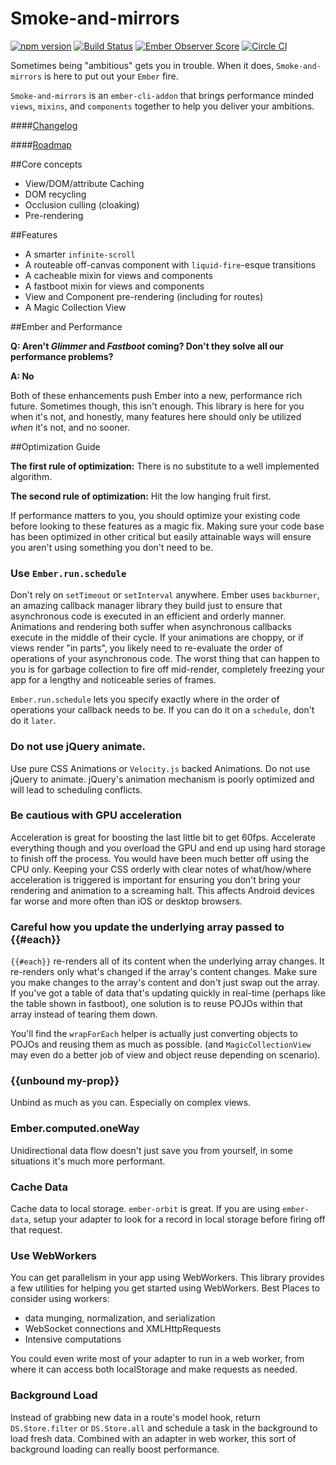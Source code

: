 Smoke-and-mirrors
=================

[![npm version](https://badge.fury.io/js/smoke-and-mirrors.svg)](http://badge.fury.io/js/smoke-and-mirrors)
[![Build Status](https://travis-ci.org/runspired/smoke-and-mirrors.svg?branch=master)](https://travis-ci.org/runspired/smoke-and-mirrors)
[![Ember Observer Score](http://emberobserver.com/badges/smoke-and-mirrors.svg)](http://emberobserver.com/addons/smoke-and-mirrors)
[![Circle CI](https://circleci.com/gh/runspired/smoke-and-mirrors/tree/master.svg?style=svg)](https://circleci.com/gh/runspired/smoke-and-mirrors/tree/master)


Sometimes being "ambitious" gets you in trouble.  When it does, `Smoke-and-mirrors` is here
to put out your `Ember` fire.

`Smoke-and-mirrors` is an `ember-cli-addon` that brings performance minded `views`, `mixins`,
and `components` together to help you deliver your ambitions.

####[Changelog](./CHANGELOG.md)

####[Roadmap](./ROADMAP.md)

##Core concepts

- View/DOM/attribute Caching
- DOM recycling
- Occlusion culling (cloaking)
- Pre-rendering

##Features
 - A smarter `infinite-scroll`
 - A routeable off-canvas component with `liquid-fire`-esque transitions
 - A cacheable mixin for views and components
 - A fastboot mixin for views and components
 - View and Component pre-rendering (including for routes)
 - A Magic Collection View

##Ember and Performance

**Q: Aren't *Glimmer* and *Fastboot* coming?  Don't they solve all our performance problems?**

**A: No**

Both of these enhancements push Ember into a new, performance rich future.  Sometimes though,
this isn't enough.  This library is here for you when it's not, and honestly, many features
here should only be utilized *when* it's not, and no sooner.

##Optimization Guide

**The first rule of optimization:** There is no substitute to a well implemented algorithm.

**The second rule of optimization:** Hit the low hanging fruit first.

If performance matters to you, you should optimize your existing code before looking to these
features as a magic fix.  Making sure your code base has been optimized in other critical but
easily attainable ways will ensure you aren't using something you don't need to be.

### Use `Ember.run.schedule`

Don't rely on `setTimeout` or `setInterval` anywhere.  Ember uses `backburner`, an amazing callback
manager library they build just to ensure that asynchronous code is executed in an efficient and orderly
manner.  Animations and rendering both suffer when asynchronous callbacks execute in the middle of
their cycle.  If your animations are choppy, or if views render "in parts", you likely need to
re-evaluate the order of operations of your asynchronous code.  The worst thing that can happen to
you is for garbage collection to fire off mid-render, completely freezing your app for a lengthy and
noticeable series of frames.

`Ember.run.schedule` lets you specify exactly where in the order of operations your callback needs to be.
If you can do it on a `schedule`, don't do it `later`.

### Do not use jQuery animate.

Use pure CSS Animations or `Velocity.js` backed Animations. Do not use jQuery to animate.  jQuery's animation
mechanism is poorly optimized and will lead to scheduling conflicts.

### Be cautious with GPU acceleration

Acceleration is great for boosting the last little bit to get 60fps.  Accelerate everything though and you
overload the GPU and end up using hard storage to finish off the process.  You would have been much better
off using the CPU only.  Keeping your CSS orderly with clear notes of what/how/where acceleration is
triggered is important for ensuring you don't bring your rendering and animation to a screaming halt.  This
affects Android devices far worse and more often than iOS or desktop browsers.

### Careful how you update the underlying array passed to {{#each}}

`{{#each}}` re-renders all of its content when the underlying array changes.  It re-renders only what's
changed if the array's content changes.  Make sure you make changes to the array's content and don't
just swap out the array.  If you've got a table of data that's updating quickly in real-time (perhaps like
the table shown in fastboot), one solution is to reuse POJOs within that array instead of tearing them down.

You'll find the `wrapForEach` helper is actually just converting objects to POJOs and reusing them as much
as possible. (and `MagicCollectionView` may even do a better job of view and object reuse depending on scenario).


### {{unbound my-prop}}

Unbind as much as you can.  Especially on complex views.

### Ember.computed.oneWay

Unidirectional data flow doesn't just save you from yourself, in some situations it's much more performant.

### Cache Data

Cache data to local storage.  `ember-orbit` is great.  If you are using `ember-data`, setup your adapter to
look for a record in local storage before firing off that request.

### Use WebWorkers

You can get parallelism in your app using WebWorkers.  This library provides a few utilities for helping you
get started using WebWorkers.  Best Places to consider using workers:

- data munging, normalization, and serialization
- WebSocket connections and XMLHttpRequests
- Intensive computations

You could even write most of your adapter to run in a web worker, from where it can access both localStorage
and make requests as needed.

### Background Load

Instead of grabbing new data in a route's model hook, return `DS.Store.filter` or `DS.Store.all` and schedule
a task in the background to load fresh data.  Combined with an adapter in web worker, this sort of background
loading can really boost performance.

